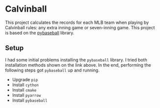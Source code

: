 # Calvinball

This project calculates the records for each MLB team when playing by Calvinball rules: any extra inning game or seven-inning game. This project is based on the [pybaseball](https://pypi.org/project/pybaseball/) library.

## Setup

I had some initial problems installing the `pybaseball` library. I tried both installation methods shown on the link above. In the end, performing the following steps got `pybaseball` up and running.

* Upgrade `pip`
* Install `cython`
* Install `cmake`
* Install `pyarrow`
* Install `pybaseball`